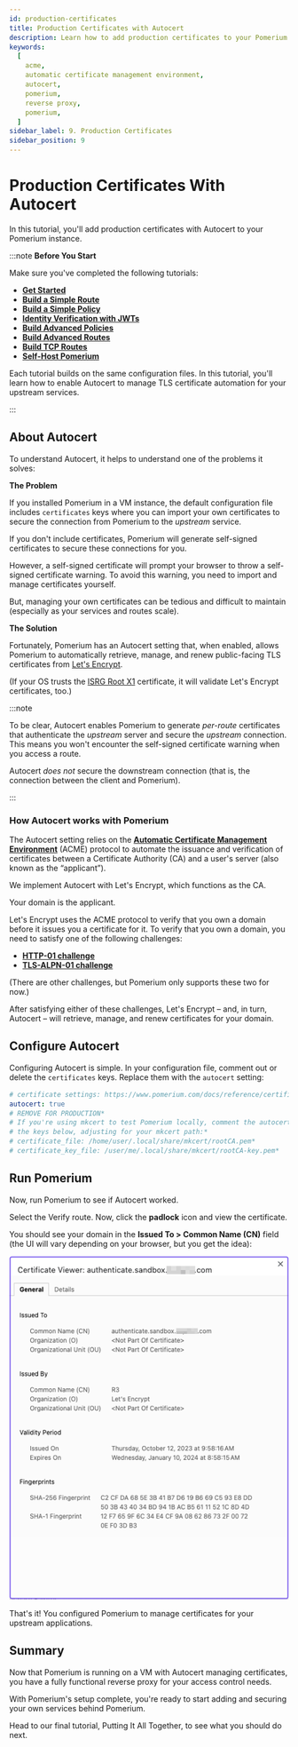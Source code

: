 ```yaml
---
id: production-certificates
title: Production Certificates with Autocert
description: Learn how to add production certificates to your Pomerium instance with Autocert.
keywords:
  [
    acme,
    automatic certificate management environment,
    autocert,
    pomerium,
    reverse proxy,
    pomerium,
  ]
sidebar_label: 9. Production Certificates
sidebar_position: 9
---
```


# Production Certificates With Autocert

In this tutorial, you'll add production certificates with Autocert to your Pomerium instance.

:::note **Before You Start**

Make sure you've completed the following tutorials:

- [**Get Started**](/docs/get-started/fundamentals/core/get-started)
- [**Build a Simple Route**](/docs/get-started/fundamentals/core/build-routes)
- [**Build a Simple Policy**](/docs/get-started/fundamentals/core/build-policies)
- [**Identity Verification with JWTs**](/docs/get-started/fundamentals/core/jwt-verification)
- [**Build Advanced Policies**](/docs/get-started/fundamentals/core/advanced-policies)
- [**Build Advanced Routes**](/docs/get-started/fundamentals/core/advanced-routes)
- [**Build TCP Routes**](/docs/get-started/fundamentals/tcp-routes)
- [**Self-Host Pomerium**](/docs/get-started/fundamentals/self-hosted-pomerium)

Each tutorial builds on the same configuration files. In this tutorial, you'll learn how to enable Autocert to manage TLS certificate automation for your upstream services.

:::

## About Autocert

To understand Autocert, it helps to understand one of the problems it solves:

**The Problem**

If you installed Pomerium in a VM instance, the default configuration file includes `certificates` keys where you can import your own certificates to secure the connection from Pomerium to the _upstream_ service.

If you don't include certificates, Pomerium will generate self-signed certificates to secure these connections for you.

However, a self-signed certificate will prompt your browser to throw a self-signed certificate warning. To avoid this warning, you need to import and manage certificates yourself.

But, managing your own certificates can be tedious and difficult to maintain (especially as your services and routes scale).

**The Solution**

Fortunately, Pomerium has an Autocert setting that, when enabled, allows Pomerium to automatically retrieve, manage, and renew public-facing TLS certificates from [Let's Encrypt](https://letsencrypt.org/).

(If your OS trusts the [ISRG Root X1](https://letsencrypt.org/docs/certificate-compatibility/) certificate, it will validate Let's Encrypt certificates, too.)

:::note

To be clear, Autocert enables Pomerium to generate _per-route_ certificates that authenticate the _upstream_ server and secure the _upstream_ connection. This means you won't encounter the self-signed certificate warning when you access a route.

Autocert _does not_ secure the downstream connection (that is, the connection between the client and Pomerium).

:::

### How Autocert works with Pomerium

The Autocert setting relies on the **[Automatic Certificate Management Environment](https://datatracker.ietf.org/doc/html/rfc8555)** (ACME) protocol to automate the issuance and verification of certificates between a Certificate Authority (CA) and a user's server (also known as the “applicant”).

We implement Autocert with Let's Encrypt, which functions as the CA.

Your domain is the applicant.

Let's Encrypt uses the ACME protocol to verify that you own a domain before it issues you a certificate for it. To verify that you own a domain, you need to satisfy one of the following challenges:

- [**HTTP-01 challenge**](https://letsencrypt.org/docs/client-options/#projects-integrating-with-let-s-encrypt)
- [**TLS-ALPN-01 challenge**](https://letsencrypt.org/docs/challenge-types/#tls-alpn-01)

(There are other challenges, but Pomerium only supports these two for now.)

After satisfying either of these challenges, Let's Encrypt – and, in turn, Autocert – will retrieve, manage, and renew certificates for your domain.

## Configure Autocert

Configuring Autocert is simple. In your configuration file, comment out or delete the `certificates` keys. Replace them with the `autocert` setting:

```yaml title="config.yaml"
# certificate settings: https://www.pomerium.com/docs/reference/certificates.html*
autocert: true
# REMOVE FOR PRODUCTION*
# If you're using mkcert to test Pomerium locally, comment the autocert keys and uncomment*
# the keys below, adjusting for your mkcert path:*
# certificate_file: /home/user/.local/share/mkcert/rootCA.pem*
# certificate_key_file: /user/me/.local/share/mkcert/rootCA-key.pem*
```

## Run Pomerium

Now, run Pomerium to see if Autocert worked.

Select the Verify route. Now, click the **padlock** icon and view the certificate.

You should see your domain in the **Issued To > Common Name (CN)** field (the UI will vary depending on your browser, but you get the idea):

![Viewing the certificate provided by Autocert](./img/production-certificates/autocert-certificate.png)

That's it! You configured Pomerium to manage certificates for your upstream applications.

## Summary

Now that Pomerium is running on a VM with Autocert managing certificates, you have a fully functional reverse proxy for your access control needs.

With Pomerium's setup complete, you're ready to start adding and securing your own services behind Pomerium.

Head to our final tutorial, Putting It All Together, to see what you should do next.
